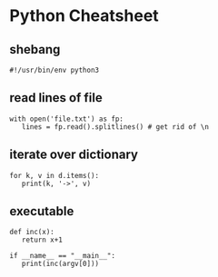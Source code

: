 # Python Cheatsheet

## shebang
```
#!/usr/bin/env python3
```

## read lines of file
```
with open('file.txt') as fp:
   lines = fp.read().splitlines() # get rid of \n
```

## iterate over dictionary
```
for k, v in d.items():
   print(k, '->', v)
```


## executable
```
def inc(x):
   return x+1
   
if __name__ == "__main__":
   print(inc(argv[0]))
```
